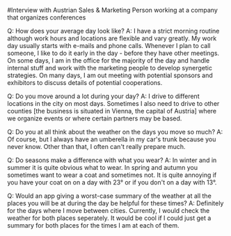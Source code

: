 #Interview with Austrian Sales & Marketing Person working at a company that organizes conferences

Q: How does your average day look like?
A: I have a strict morning routine although work hours and locations are flexible and vary greatly.
My work day usually starts with e-mails and phone calls. Whenever I plan to call someone,
I like to do it early in the day - before they have other meetings. On some days, I am in the office
for the majority of the day and handle internal stuff and work with the marketing people to develop
synergetic strategies. On many days, I am out meeting with potential sponsors and exhibitors to discuss
details of potential cooperations.

Q: Do you move around a lot during your day?
A: I drive to different locations in the city on most days. Sometimes I also need to drive to other
counties [the business is situated in Vienna, the capital of Austria] where we organize events or 
where certain partners may be based.

Q: Do you at all think about the weather on the days you move so much?
A: Of course, but I always have an umberella in my car's trunk because you never know.
Other than that, I often can't really prepare much.

Q: Do seasons make a difference with what you wear?
A: In winter and in summer it is quite obvious what to wear. In spring and autumn you sometimes want to
wear a coat and sometimes not. It is quite annoying if you have your coat on on a day with 23° or if you
don't on a day with 13°.

Q: Would an app giving a worst-case summary of the weather at all the places you will be at during the day be helpful for these times?
A: Definitely for the days where I move between cities. Currently, I would check the weather for both places
seperately. It would be cool if I could just get a summary for both places for the times I am at each of them.
